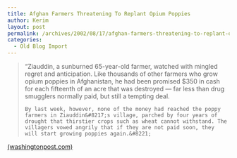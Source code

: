 ```yaml
---
title: Afghan Farmers Threatening To Replant Opium Poppies
author: Kerim
layout: post
permalink: /archives/2002/08/17/afghan-farmers-threatening-to-replant-opium-poppies/
categories:
  - Old Blog Import
---
```


>   &#8220;Ziauddin, a sunburned 65-year-old farmer, watched with mingled regret and anticipation. Like thousands of other farmers who grow opium poppies in Afghanistan, he had been promised $350 in cash for each fifteenth of an acre that was destroyed &#8212; far less than drug smugglers normally paid, but still a tempting deal. 
>   
>   
>     By last week, however, none of the money had reached the poppy farmers in Ziauddin&#8217;s village, parched by four years of drought that thirstier crops such as wheat cannot withstand. The villagers vowed angrily that if they are not paid soon, they will start growing poppies again.&#8221;
>   


<a href="http://www.washingtonpost.com/wp-dyn/articles/A28442-2002Aug16.html" onclick="_gaq.push(['_trackEvent', 'outbound-article', 'http://www.washingtonpost.com/wp-dyn/articles/A28442-2002Aug16.html', '(washingtonpost.com)']);" >(washingtonpost.com)</a>

